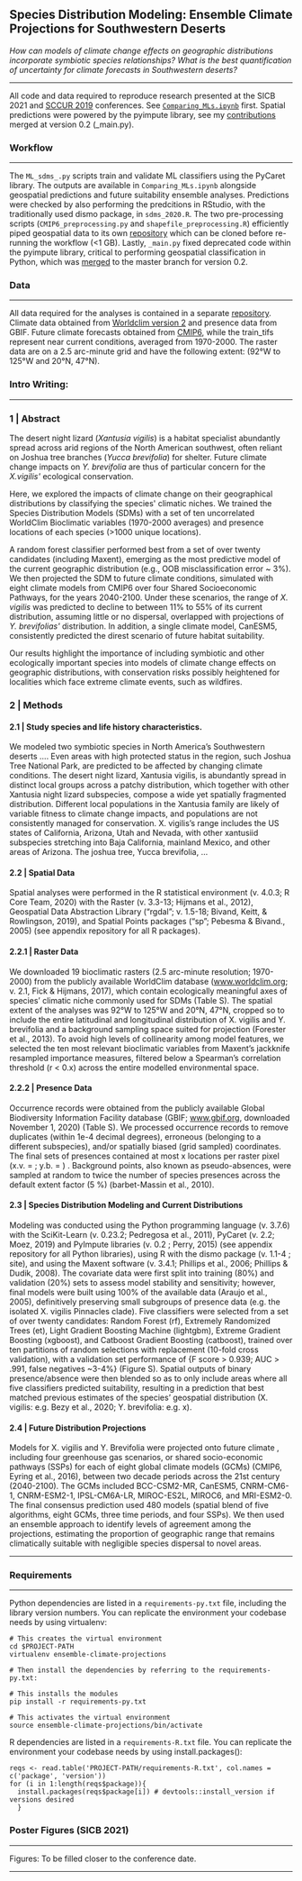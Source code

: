 ## Species Distribution Modeling: Ensemble Climate Projections for Southwestern Deserts

*How can models of climate change effects on geographic distributions incorporate symbiotic species relationships? What is the best quantification of uncertainty for climate forecasts in Southwestern deserts?*

---

All code and data required to reproduce research presented at the SICB 2021 and [SCCUR 2019](https://drive.google.com/drive/u/0/folders/15nZUMuGLiINuhSuP6DJ6hg27YKZxeC9A) conferences. See [`Comparing_MLs.ipynb`](https://nbviewer.jupyter.org/github/daniel-furman/ensemble-climate-projections/blob/main/Comparing_MLs.ipynb) first. Spatial predictions were powered by the pyimpute library, see my [contributions](https://github.com/perrygeo/pyimpute/pull/21) merged at version 0.2 (_main.py). 

### Workflow

---

The `ML_sdms_.py` scripts train and validate ML classifiers using the PyCaret library. The outputs are available in `Comparing_MLs.ipynb` alongside geospatial predictions and future suitability ensemble analyses. Predictions were checked by also performing the predcitions in RStudio, with the traditionally used dismo package, in `sdms_2020.R`. The two pre-processing scripts (`CMIP6_preprocessing.py` and `shapefile_preprocessing.R`) efficiently piped geospatial data to its own [repository](https://github.com/daniel-furman/xantusia-data) which can be cloned before re-running the workflow (<1 GB). Lastly, `_main.py` fixed deprecated code within the pyimpute library, critical to performing geospatial classification in Python, which was [merged](https://github.com/perrygeo/pyimpute/pull/21) to the master branch for version 0.2.

### Data

---
All data required for the analyses is contained in a separate [repository](https://github.com/daniel-furman/xantusia-data). Climate data obtained from [Worldclim version 2](https://www.worldclim.org/) and presence data from GBIF. Future climate forecasts obtained from [CMIP6](https://www.worldclim.org/data/cmip6/cmip6_clim2.5m.html), while the train_tifs represent near current conditions, averaged from 1970-2000. The raster data are on a 2.5 arc-minute grid and have the following extent: (92°W to 125°W and 20°N, 47°N).

### Intro Writing:

---

### 1 | Abstract

The desert night lizard (*Xantusia vigilis*) is a habitat specialist abundantly spread across arid regions of the North American southwest, often reliant on Joshua tree branches (*Yucca brevifolia*) for shelter. Future climate change impacts on *Y. brevifolia* are thus of particular concern for the *X.vigilis'* ecological conservation. 

Here, we explored the impacts of climate change on their geographical distributions by classifying the species' climatic niches. We trained the Species Distribution Models (SDMs) with a set of ten uncorrelated WorldClim Bioclimatic variables (1970-2000 averages) and presence locations of each species (>1000 unique locations). 

A random forest classifier performed best from a set of over twenty candidates (including Maxent), emerging as the most predictive model of the current geographic distribution (e.g., OOB misclassification error ~ 3%). We then projected the SDM to future climate conditions, simulated with eight climate models from CMIP6 over four Shared Socioeconomic Pathways, for the years 2040-2100. Under these scenarios, the range of *X. vigilis* was predicted to decline to between 11% to 55% of its current distribution, assuming little or no dispersal, overlapped with projections of *Y. brevifolias'* distribution. In addition, a single climate model, CanESM5, consistently predicted the direst scenario of future habitat suitability. 

Our results highlight the importance of including symbiotic and other ecologically important species into models of climate change effects on geographic distributions, with conservation risks possibly heightened for localities which face extreme climate events, such as wildfires.  

### 2 | Methods
#### 2.1 | Study species and life history characteristics.
We modeled two symbiotic species in North America’s Southwestern deserts …. Even areas with high protected status in the region, such Joshua Tree National Park, are predicted to be affected by changing climate conditions. The desert night lizard, Xantusia vigilis,  is abundantly spread in distinct local groups across a patchy distribution, which together with other Xantusia night lizard subspecies, compose a wide yet spatially fragmented distribution. Different local populations in the Xantusia family are likely of variable fitness to climate change impacts, and populations are not consistently managed for conservation. X. vigilis’s range includes the US states of California, Arizona, Utah and Nevada, with other xantusiid subspecies stretching into Baja California, mainland Mexico, and other areas of Arizona. The joshua tree, Yucca brevifolia, ...
#### 2.2 | Spatial Data 
Spatial analyses were performed in the R statistical environment (v. 4.0.3; R Core Team, 2020) with the Raster (v. 3.3-13; Hijmans et al., 2012), Geospatial Data Abstraction Library (“rgdal”; v. 1.5-18; Bivand, Keitt, & Rowlingson, 2019), and Spatial Points packages (“sp”; Pebesma & Bivand., 2005) (see appendix repository for all R packages). 
				
#### 2.2.1 | Raster Data

We downloaded 19 bioclimatic rasters (2.5 arc-minute resolution; 1970-2000) from the publicly available WorldClim database (www.worldclim.org; v. 2.1, Fick & Hijmans, 2017), which contain ecologically meaningful axes of species’ climatic niche commonly used for SDMs (Table S). The spatial extent of the analyses was 92°W to 125°W and 20°N, 47°N, cropped so to include the entire latitudinal and longitudinal distribution of X. vigilis and Y. brevifolia and a background sampling space suited for projection (Forester et al., 2013). To avoid high levels of collinearity among model features, we selected the ten most relevant bioclimatic variables from Maxent’s jackknife resampled importance measures, filtered below a Spearman’s correlation threshold (r < 0.x) across the entire modelled environmental space. 

#### 2.2.2 | Presence Data

Occurrence records were obtained from the publicly available Global Biodiversity Information Facility database (GBIF; www.gbif.org, downloaded November 1, 2020) (Table S). We processed occurrence records to remove duplicates (within 1e-4 decimal degrees), erroneous (belonging to a different subspecies), and/or spatially biased (grid sampled) coordinates. The final sets of presences contained at most x locations per raster pixel (x.v. = ; y.b. = ) . Background points, also known as pseudo-absences, were sampled at random to twice the number of species presences across the default extent factor (5 %) (barbet-Massin et al., 2010). 
#### 2.3 | Species Distribution Modeling and Current Distributions
Modeling was conducted using the Python programming language (v. 3.7.6) with the SciKit-Learn (v. 0.23.2;  Pedregosa et al., 2011), PyCaret (v. 2.2; Moez, 2019) and PyImpute libraries (v. 0.2 ; Perry, 2015) (see appendix repository for all Python libraries), using R with the dismo package (v. 1.1-4 ; site), and using the Maxent software (v. 3.4.1; Phillips et al., 2006; Phillips & Dudik, 2008). The covariate data were first split into training (80%) and validation (20%) sets to assess model stability and sensitivity; however, final models were built using 100% of the available data (Araujo et al., 2005), definitively preserving small subgroups of presence data (e.g. the isolated X. vigilis Pinnacles clade). Five classifiers were selected from a set of over twenty candidates: Random Forest (rf), Extremely Randomized Trees (et), Light Gradient Boosting Machine (lightgbm), Extreme Gradient Boosting (xgboost), and Catboost Gradient Boosting (catboost), trained over ten partitions of random selections with replacement (10-fold cross validation), with a validation set performance of {F score > 0.939; AUC > .991, false negatives ~3-4%} (Figure S). Spatial outputs of binary presence/absence were then blended so as to only include areas where all five classifiers predicted suitability, resulting in a prediction that best matched previous estimates of the species’ geospatial distribution (X. vigilis: e.g. Bezy et al., 2020; Y. brevifolia: e.g. x).
 
#### 2.4 | Future Distribution Projections
Models for X. vigilis and Y. Brevifolia were projected onto future climate , including four greenhouse gas scenarios, or shared socio-economic pathways (SSPs) for each of eight global climate models (GCMs) (CMIP6, Eyring et al., 2016), between two decade periods across the 21st century (2040-2100). The GCMs included BCC-CSM2-MR, CanESM5, CNRM-CM6-1, CNRM-ESM2-1, IPSL-CM6A-LR, MIROC-ES2L, MIROC6, and MRI-ESM2-0. The final consensus prediction used 480 models (spatial blend of five algorithms, eight GCMs, three time periods, and four SSPs). We then used an ensemble approach to identify levels of agreement among the projections, estimating the proportion of geographic range that remains climatically suitable with negligible species dispersal to novel areas. 

---

### Requirements

---

Python dependencies are listed in a `requirements-py.txt` file, including the library version numbers. You can replicate the environment your codebase needs by using virtualenv:

```
# This creates the virtual environment
cd $PROJECT-PATH
virtualenv ensemble-climate-projections

# Then install the dependencies by referring to the requirements-py.txt:

# This installs the modules
pip install -r requirements-py.txt

# This activates the virtual environment
source ensemble-climate-projections/bin/activate
```
R dependencies are listed in a `requirements-R.txt` file. You can replicate the environment your codebase needs by using install.packages():

```
reqs <- read.table('PROJECT-PATH/requirements-R.txt', col.names = c('package', 'version'))
for (i in 1:length(reqs$package)){
  install.packages(reqs$package[i]) # devtools::install_version if versions desired
  }
```

### Poster Figures (SICB 2021)

---

Figures: To be filled closer to the conference date. 

---
